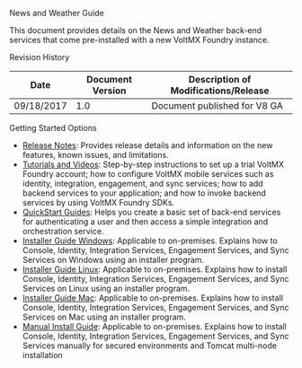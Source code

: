 ﻿ 

News and Weather Guide

This document provides details on the News and Weather back-end services that come pre-installed with a new VoltMX Foundry instance.

Revision History

  
| **Date** | **Document Version** | **Description of Modifications/Release** |
| --- | --- | --- |
| 09/18/2017 | 1.0 | Document published for V8 GA |

Getting Started Options

*   [Release Notes](http://opensource.voltmxtechsw.com/volt-mx-docs/voltmxlibrary/voltmxfoundry/voltmx_foundry_release_notes/Default.html): Provides release details and information on the new features, known issues, and limitations.
*   [Tutorials and Videos](http://opensource.voltmxtechsw.com/volt-mx-docs/voltmxlibrary/voltmxfoundry/mf_video_tutorials/Default.html): Step-by-step instructions to set up a trial VoltMX Foundry account; how to configure VoltMX mobile services such as identity, integration, engagement, and sync services; how to add backend services to your application; and how to invoke backend services by using VoltMX Foundry SDKs.
*   [QuickStart Guides](http://opensource.voltmxtechsw.com/volt-mx-docs/voltmxlibrary/voltmxfoundry/voltmx_foundry_quickstart_guide/Default.html): Helps you create a basic set of back-end services for authenticating a user and then access a simple integration and orchestration service.
*   [Installer Guide Windows](http://opensource.voltmxtechsw.com/volt-mx-docs/voltmxlibrary/voltmxfoundry/voltmx_foundry_windows_install_guide/Default.html): Applicable to on-premises. Explains how to Console, Identity, Integration Services, Engagement Services, and Sync Services on Windows using an installer program.
*   [Installer Guide Linux](http://opensource.voltmxtechsw.com/volt-mx-docs/voltmxlibrary/voltmxfoundry/voltmx_foundry_linux_install_guide/Default.html): Applicable to on-premises. Explains how to install Console, Identity, Integration Services, Engagement Services, and Sync Services on Linux using an installer program.
*   [Installer Guide Mac](http://opensource.voltmxtechsw.com/volt-mx-docs/voltmxlibrary/voltmxfoundry/voltmx_foundry_mac_install_guide/Default.html): Applicable to on-premises. Explains how to install Console, Identity, Integration Services, Engagement Services, and Sync Services on Mac using an installer program.
*   [Manual Install Guide](http://opensource.voltmxtechsw.com/volt-mx-docs/voltmxlibrary/voltmxfoundry/voltmx_foundry_manual_install_guide/Default.html): Applicable to on-premises. Explains how to install Console, Identity, Integration Services, Engagement Services, and Sync Services manually for secured environments and Tomcat multi-node installation
